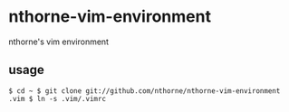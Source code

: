 nthorne-vim-environment
=======================

nthorne's vim environment

usage
-----
`
$ cd ~
$ git clone git://github.com/nthorne/nthorne-vim-environment .vim
$ ln -s .vim/.vimrc
`
